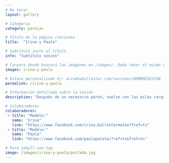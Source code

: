 ```yaml
---
# No tocar
layout: gallery

# Categoria
category: parejas

# Título en la página /sesiones
title:  "Irina y Paula"

# Subtítulo junto al título
info: "Subtítulo sesion"

# Carpeta donde buscará las imágenes en /images/. Debe tener el mismo nombre y sin espacios
images: irina-y-paula

# Enlace personalizado ej: ariadnaballestar.com/sesiones/NOMBRESESION
permalink: /irina-y-paula

# Información detallada sobre la sesión
description: "Después de un necesario parón, vuelvo con las pilas cargadas. Irina y Paula son dos chicas encantadoras con las que salimos a dar una vuelta por la ciudad de Barcelona aprovechando que se acercaba el atardecer. Encontramos unas luces preciosas y no nos resistimos a inmortalizarlas. ¡Espero que os gusten las fotos!"

# Colaboradores
colaboradores:
 - title: "Modelo:"
   name: "Irina"
   link: "https://www.facebook.com/irina.ballestarmateo?fref=ts"
 - title: "Modelo:"
   name: "Paula"
   link: "https://www.facebook.com/paulapatata/?ref=ts&fref=ts"

# Para jekyll-seo-tag
image: /images/irina-y-paula/portada.jpg
---
```

